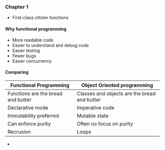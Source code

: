 ### Chapter 1

- First-class citizen functions

#### Why functional programming

- More readable code
- Easier to understand and debug code
- Easier testing
- Fewer bugs
- Easier concurrency


#### Comparing

| Functional Programming | Object Oriented programming |
| ---------------------- | --------------------------- |
| Functions are the bread and butter | Classes and objects are the bread and butter|
| Declarative mode | Imperative code |
| Immutability preferred | Mutable state |
| Can enforce purity | Often no focus on purity | 
| Recrusion | Loops | 



- 
